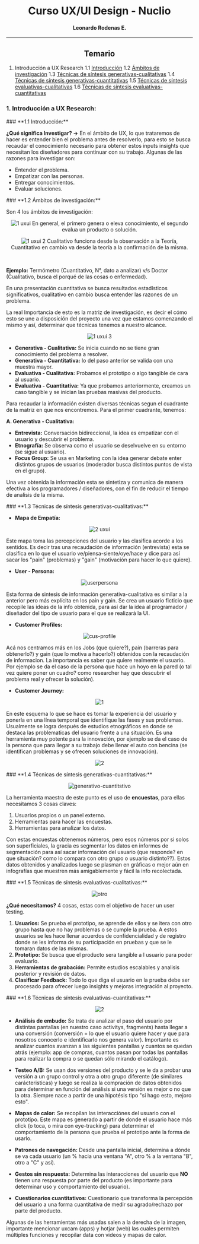 <center>

# **Curso UX/UI Design - Nuclio**
#### Leonardo Rodenas E.
</center>

---

<center>

## **Temario**

</center>

1. Introducción a UX Research
    1.1 [Introducción](#id1)
    1.2 [Ámbitos de investigación](#id2)
    1.3 [Técnicas de síntesis generativas-cualitativas](#id3)
    1.4 [Técnicas de síntesis generativas-cuantitativas](#id4)
    1.5 [Técnicas de síntesis evaluativas-cualitativas](#id5)
    1.6 [Técnicas de síntesis evaluativas-cuantitativas](#id6)

### **1. Introducción a UX Research:**

<div id='id1'>
### **1.1 Introducción:**<a name="id1"></a>

**¿Qué significa Investigar? →** En el ámbito de UX, lo que trataremos de hacer es entender bien el problema antes de resolverlo, para esto se busca recaudar el conocimiento necesario para obtener estos inputs insights que necesitan los diseñadores para continuar con su trabajo. Algunas de las razones para investigar son:

- Entender el problema.
- Empatizar con las personas.
- Entregar conocimientos.
- Evaluar soluciones.

<div id='id2'>
### **1.2 Ámbitos de investigación:**<a name="id2"></a>

Son 4 los ámbitos de investigación:

<center>

![1 uxui](https://i.imgur.com/9qE3lSv.png)
En general, el primero genera o eleva conocimiento, el segundo evalua un producto o solución.

</center>

<center>

![1 uxui 2](https://i.imgur.com/9WevpBM.png)
Cualitativo funciona desde la observación a la Teoría, Cuantitativo en cambio va desde la teoría a la confirmación de la misma.

</center>
<br>

**Ejemplo:** Termómetro (Cuantitativo, N°, dato a analizar) v/s Doctor (Cualitativo, busca el porqué de las cosas o enfermedad).

En una presentación cuantitativa se busca resultados estadísticos significativos, cualitativo en cambio busca entender las razones de un problema.

La real Importancia de esto es la matriz de investigación, es decir el cómo esto se une a disposición del proyecto una vez que estamos comenzando el mismo y así, determinar que técnicas tenemos a nuestro alcance.

<center>

![1 uxui 3](https://i.imgur.com/1Z1taDX.png)

</center>

- **Generativa - Cualitativa:** Se inicia cuando no se tiene gran conocimiento del problema a resolver.
- **Generativa - Cuantitativa:** lo del paso anterior se valida con una muestra mayor.
- **Evaluativa - Cualitativa:** Probamos el prototipo o algo tangible de cara al usuario.
- **Evaluativa - Cuantitativa:** Ya que probamos anteriormente, creamos un caso tangible y se inician las pruebas masivas del producto.

Para recaudar la información existen diversas técnicas segun el cuadrante de la matriz en que nos encontremos. Para el primer cuadrante, tenemos:

**A. Generativa - Cualitativa:**

- **Entrevista:** Conversación bidireccional, la idea es empatizar con el usuario y descubrir el problema.
- **Etnografía:** Se observa como el usuario se deselvuelve en su entorno (se sigue al usuario).
- **Focus Group:** Se usa en Marketing con la idea generar debate enter distintos grupos de usuarios (moderador busca distintos puntos de vista en el grupo).

Una vez obtenida la información esta se sintetiza y comunica de manera efectiva a los programadores / diseñadores, con el fin de reducir el tiempo de analisis de la misma.

<div id='id3'>
### **1.3 Técnicas de síntesis generativas-cualitativas:** <a name="id3"></a>

- **Mapa de Empatía:**

<center>

![2 uxui](https://i.imgur.com/hpibNUf.png)

</center>

Este mapa toma las percepciones del usuario y las clasifica acorde a los sentidos. Es decir tras una recaudación de información (entrevista) esta se clasifica en lo que el usuario ve/piensa-siente/oye/hace y dice para así sacar los "pain" (problemas) y "gain" (motivación para hacer lo que quiere).

- **User - Persona:**

<center>

![userpersona](https://i.imgur.com/MRGPDLX.png)

</center>

Esta forma de sintesis de información generativa-cualitativa es similar a la anterior pero más explícita en los pain y gain. Se crea un usuario ficticio que recopile las ideas de la info obtenida, para así dar la idea al programador / diseñador del tipo de usuario para el que se realizará la UI.

- **Customer Profiles:**

<center>

![cus-profile](https://i.imgur.com/H6cnrsh.png)

</center>

Acá nos centramos más en los Jobs (que quiere?), pain (barreras para obtenerlo?) y gain (que lo motiva a hacerlo?) obtenidos con la recaudación de informacion. La importancia es saber que quiere realmente el usuario. Por ejemplo se da el caso de la persona que hace un hoyo en la pared (o tal vez quiere poner un cuadro? como researcher hay que descubrir el problema real y ofrecer la solución). 

- **Customer Journey:**

<center>

![1](https://i.imgur.com/8tbTMkB.png)

</center>

En este esquema lo que se hace es tomar la experiencia del usuario y ponerla en una línea temporal que identifique las fases y sus problemas. Usualmente se logra después de estudios etnográficos en donde se destaca las problematicas del usuario frente a una situación. Es una herramienta muy potente para la innovación, por ejemplo se da el caso de la persona que para llegar a su trabajo debe llenar el auto con bencina (se identifican problemas y se ofrecen soluciones de innovación).

<center>

![2](https://i.imgur.com/x13rYFN.png)

</center>

<div id='id4'>
### **1.4 Técnicas de síntesis generativas-cuantitativas:** <a name="id4"></a>

<center>

![generativo-cuantitstivo](https://i.imgur.com/Byjj93E.png)

</center>

La herramienta maestra de este punto es el uso de **encuestas**, para ellas necesitamos 3 cosas claves:

1. Usuarios propios o un panel externo.
2. Herramientas para hacer las encuestas.
3. Herramientas para analizar los datos.

Con estas encuestas obtenemos números, pero esos números por si solos son superficiales, la gracia es segmentar los datos en informes de segmentación para así sacar información del usuario (que responde? en que situación? como lo compara con otro grupo o usuario distinto??). Estos datos obtenidos y analizados luego se plasman en gráficas o mejor aún en infografías que muestren más amigablemente y fácil la info recolectada.

<div id='id5'>
### **1.5 Técnicas de síntesis evaluativas-cualitativas:** <a name="id5"></a>

<center>

![otro](https://i.imgur.com/lpszarI.png)

</center>

**¿Qué necesitamos?** 4 cosas, estas com el objetivo de hacer un user testing.

1. **Usuarios:** Se prueba el prototipo, se aprende de ellos y se itera con otro grupo hasta que no hay problemas o se cumple la prueba. A estos usuarios se les hace llenar acuerdos de confidencialidad y de registro donde se les informa de su participación en pruebas y que se le tomaran datos de las mismas.
2. **Prototipo:** Se busca que el producto sera tangible a l usuario para poder evaluarlo.
3. **Herramientas de grabación:** Permite estudios escalables y analisis posterior y revisión de datos.
4. **Clasificar Feedback:** Todo lo que diga el usuario en la prueba debe ser procesado para ofrecer luego insights y mejoras integración al proyecto.

<div id='id6'>
### **1.6 Técnicas de síntesis evaluativas-cuantitativas:** <a name="id6"></a>

<center>

![2](https://i.imgur.com/HCAKazj.png)

</center>

- **Análisis de embudo:** Se trata de analizar el paso del usuario por distintas pantallas (en nuestro caso activitys, fragments) hasta llegar a una conversión (conversión = lo que el usuario quiere hacer y que para nosotros conocerlo e identificarlo nos genera valor). Importante es analizar cuantos avanzan a las siguientes pantallas y cuantos se quedan atrás (ejemplo: app de compras, cuantos pasan por todas las pantallas para realizar la compra o se quedan sólo mirando el catálogo).

- **Testeo A/B:** Se usan dos versiones del producto y se le da a probar una versión a un grupo control y otra a otro grupo diferente (de similares carácteristicas) y luego se realiza la compración de datos obtenidos para determinar en función del análisis si una versión es mejor o no que la otra. Siempre nace a partir de una hipotésis tipo "si hago esto, mejoro esto".

- **Mapas de calor:** Se recopilan las interacciónes del usuario con el prototipo. Este mapa es generado a partir de donde el usuario hace más click (o toca, o mira con eye-tracking) para determinar el comportamiento de la persona que prueba el prototipo ante la forma de usarlo.
  
- **Patrones de navegación:** Desde una pantalla inicial, determina a dónde se va cada usuario (un % hacia una ventana "A", otro % a la ventana "B", otro a "C" y así).
  
- **Gestos sin respuesta:** Determina las interacciones del usuario que **NO** tienen una respuesta por parte del producto (es importante para determinar uso y comportamiento del usuario).

- **Cuestionarios cuantitativos:** Cuestionario que transforma la percepción del usuario a una forma cuantitativa de medir su agrado/rechazo por parte del producto.

Algunas de las herramientas más usadas salen a la derecha de la imagen, importante mencionar uxcam (apps) y hotjar (web) las cuales permiten múltiples funciones y recopilar data con videos y mapas de calor.



